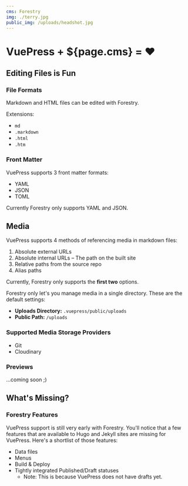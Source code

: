 ```yaml
---
cms: Forestry
img: ./terry.jpg
public_img: /uploads/headshot.jpg
---
```


# VuePress + ${page.cms} = ❤️

## Editing Files is Fun

### File Formats

Markdown and HTML files can be edited with Forestry.

Extensions:

- `md`
- `.markdown`
- `.html`
- `.htm`

### Front Matter

VuePress supports 3 front matter formats:

- YAML
- JSON
- TOML

Currently Forestry only supports YAML and JSON.

## Media

VuePress supports 4 methods of referencing media in markdown files:

1.  Absolute external URLs
2.  Absolute internal URLs – The path on the built site
3.  Relative paths from the source repo
4.  Alias paths

Currently, Forestry only supports the **first two** options.

Forestry only let's you manage media in a single directory. These are the default settings:

- **Uploads Directory:** `.vuepress/public/uploads`
- **Public Path:** `/uploads`

### Supported Media Storage Providers

- Git
- Cloudinary

### Previews

...coming soon ;)

## What's Missing?

### Forestry Features

VuePress support is still very early with Forestry. You'll notice that a few features that are available to Hugo and Jekyll sites are missing for VuePress. Here's a shortlist of those features:

* Data files
* Menus
* Build & Deploy
* Tightly integrated Published/Draft statuses
  * Note: This is because VuePress does not have drafts yet.
